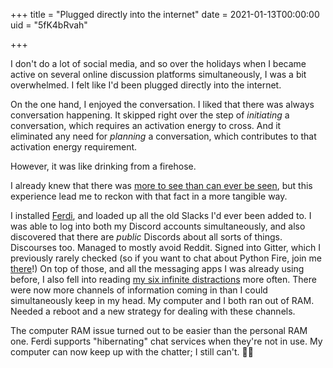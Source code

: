 +++
title = "Plugged directly into the internet"
date = 2021-01-13T00:00:00
uid = "5fK4bRvah"

+++

I don't do a lot of social media, and so over the holidays when I became active on several online discussion platforms simultaneously, I was a bit overwhelmed. I felt like I'd been plugged directly into the internet.

On the one hand, I enjoyed the conversation. I liked that there was always conversation happening. It skipped right over the step of _initiating_ a conversation, which requires an activation energy to cross. And it eliminated any need for _planning_ a conversation, which contributes to that activation energy requirement.

However, it was like drinking from a firehose.

I already knew that there was [more to see than can ever be seen](https://youtu.be/lWNhg9qyTlQ?t=93), but this experience lead me to reckon with that fact in a more tangible way.

I installed [Ferdi](https://getferdi.com), and loaded up all the old Slacks I'd ever been added to. I was able to log into both my Discord accounts simultaneously, and also discovered that there are _public_ Discords about all sorts of things. Discourses too. Managed to mostly avoid Reddit. Signed into Gitter, which I previously rarely checked (so if you want to chat about Python Fire, join me [there](https://gitter.im/google/python-fire)!) On top of those, and all the messaging apps I was already using before, I also fell into reading [my six infinite distractions](/snippets/2020-10-01-infinite-distractions-and-getting-a-good-sear/) more often. There were now more channels of information coming in than I could simultaneously keep in my head. My computer and I both ran out of RAM. Needed a reboot and a new strategy for dealing with these channels.

The computer RAM issue turned out to be easier than the personal RAM one. Ferdi supports "hibernating" chat services when they're not in use. My computer can now keep up with the chatter; I still can't. 🤷‍♂️ 
